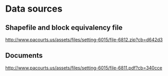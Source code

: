 # Data sources
## Shapefile and block equivalency file
http://www.pacourts.us/assets/files/setting-6015/file-6812.zip?cb=d642d3

## Documents
http://www.pacourts.us/assets/files/setting-6015/file-6811.pdf?cb=340cce
